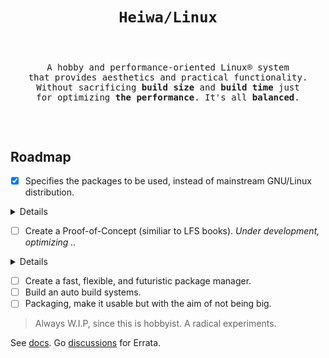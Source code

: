 # <p align="center">`Heiwa/Linux`</p>
<pre><p align="center"><samp>
A hobby and performance-oriented Linux® system
that provides aesthetics and practical functionality.
Without sacrificing <b>build size</b> and <b>build time</b> just
for optimizing <b>the performance</b>. It's all <b>balanced</b>.
</samp></p></pre>

<br>

## Roadmap <img alt="" align="right" src="https://badges.pufler.dev/visits/heiwalinux/heiwa?style=flat-square&label=&color=000000&logo=GitHub&logoColor=white&labelColor=373e4d"/>
- [x] Specifies the packages to be used, instead of mainstream GNU/Linux distribution.

<details>
<summary>Details</summary>

<br>

> |  ?  | Kernel and Userspace                               | Packages           | Extended Description           |
> |:---:|----------------------------------------------------|:------------------:|--------------------------------|
> |  ✓  | Low-level Standard Libraries and Toolchain         | Clang/LLVM         | Lightweight, Fast, Modern.     |
> |  ✓  | C Dynamic Memory Allocator                         | Microsoft mimalloc | Excellent performance.         |
> |  ✓  | Linux Kernel Patchset                              | Xanmod (CacULE)    | Optimized performance.         |
> |  ✓  | C Runtime Library                                  | musl               | Clean, but not fast as Glibc.  |
> |  ✓  | Build System Tools                                 | GNU                | Most packages depend.          |
> |  ✓  | Native Language Support                            | Gettext-tiny       | Stub of bloated GNU Gettext.   |
> |  ✓  | Secure Socket Layer Library                        | OpenSSL            | Full-featured and Robust.      |
> |  ✓  | Curses (terminal control) Library                  | NetBSD Curses      | Smaller than GNU Ncurses.      |
> |  ✓  | Command Line Interpreter or Shell                  | GNU Bash           | Best implementation.           |
> |  ✓  | Line-editing and History-capabilities Library      | GNU Readline       | Best implementation.           |
> |  ✓  | Deflate or Inflate Algorithm Compression Library   | Zlib-ng            | Next generation.               |
> |  ✓  | Unified Interface for Querying Installed Libraries | Pkgconf            | No circular dependencies.      |
> |  ✓  | Gzip Data Compressor and Decompressor              | Pigz               | Parallel threads support.      |
> |  ✓  | Most Userspace Utility Programs                    | Toybox             | No circular dependencies.      |
> |     | Init and Process Supervision                       | Finit              | F for fast. Fast init.         |
> |  ✓  | Default Text-editor                                | GNU Nano           | I don't use *Vim. :stuck_out_tongue_winking_eye: |

</details>

- [ ] Create a Proof-of-Concept (similiar to LFS books). *Under development, optimizing ..*

<details>
<summary>Details</summary>

<br>

> |  ?  | Stage                                                                                | Status            | Optimized more for         |
> |:---:|--------------------------------------------------------------------------------------|:-----------------:|----------------------------|
> |  ✓  | 1. [Preparation](./docs/poc/1-Preparation.md)                                        | Finished          | -                          |
> |  ✓  | 2. [Stage-0 Clang/LLVM (ft. GNU) Cross-Toolchain](./docs/poc/2-Stage0_Clang_LLVM.md) | Finished          | Build Size and Build Time. |
> |  ✓  | 3. [Stage-1 Clang/LLVM Toolchain](./docs/poc/3-Stage1_Clang_LLVM.md)                 | Finished          | Build Size and Build Time. |
> |     | 4. [Final System](./docs/poc/4-Final_System.md)                                      | Under development | Faster Performance.        |
> |     | 5. [System Configuration](./docs/poc/5-System_Configuration.md)                      | Pending           | -                          |

</details>

- [ ] Create a fast, flexible, and futuristic package manager.
- [ ] Build an auto build systems.
- [ ] Packaging, make it usable but with the aim of not being big.
> Always W.I.P, since this is hobbyist. A radical experiments.

See [docs](./docs). Go [discussions](https://github.com/heiwalinux/heiwa/discussions) for Errata.
